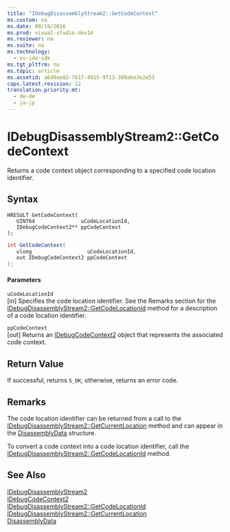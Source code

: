 ```yaml
---
title: "IDebugDisassemblyStream2::GetCodeContext"
ms.custom: na
ms.date: 09/19/2016
ms.prod: visual-studio-dev14
ms.reviewer: na
ms.suite: na
ms.technology: 
  - vs-ide-sdk
ms.tgt_pltfrm: na
ms.topic: article
ms.assetid: a6d0ae82-7617-4915-9713-369abe3e2e53
caps.latest.revision: 12
translation.priority.mt: 
  - de-de
  - ja-jp
---
```

# IDebugDisassemblyStream2::GetCodeContext
Returns a code context object corresponding to a specified code location identifier.  
  
## Syntax  
  
```cpp#  
HRESULT GetCodeContext(   
   UINT64               uCodeLocationId,  
   IDebugCodeContext2** ppCodeContext  
);  
```  
  
```c#  
int GetCodeContext(   
   ulong                  uCodeLocationId,  
   out IDebugCodeContext2 ppCodeContext  
);  
```  
  
#### Parameters  
 `uCodeLocationId`  
 [in] Specifies the code location identifier. See the Remarks section for the [IDebugDisassemblyStream2::GetCodeLocationId](../vs140/IDebugDisassemblyStream2--GetCodeLocationId.md) method for a description of a code location identifier.  
  
 `ppCodeContext`  
 [out] Returns an [IDebugCodeContext2](../vs140/IDebugCodeContext2.md) object that represents the associated code context.  
  
## Return Value  
 If successful, returns `S_OK`; otherwise, returns an error code.  
  
## Remarks  
 The code location identifier can be returned from a call to the [IDebugDisassemblyStream2::GetCurrentLocation](../vs140/IDebugDisassemblyStream2--GetCurrentLocation.md) method and can appear in the [DisassemblyData](../vs140/DisassemblyData.md) structure.  
  
 To convert a code context into a code location identifier, call the [IDebugDisassemblyStream2::GetCodeLocationId](../vs140/IDebugDisassemblyStream2--GetCodeLocationId.md) method.  
  
## See Also  
 [IDebugDisassemblyStream2](../vs140/IDebugDisassemblyStream2.md)   
 [IDebugCodeContext2](../vs140/IDebugCodeContext2.md)   
 [IDebugDisassemblyStream2::GetCodeLocationId](../vs140/IDebugDisassemblyStream2--GetCodeLocationId.md)   
 [IDebugDisassemblyStream2::GetCurrentLocation](../vs140/IDebugDisassemblyStream2--GetCurrentLocation.md)   
 [DisassemblyData](../vs140/DisassemblyData.md)